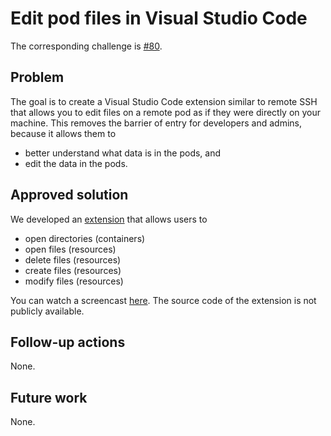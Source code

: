 # Edit pod files in Visual Studio Code

The corresponding challenge is [#80](https://github.com/SolidLabResearch/Challenges/issues/80).

## Problem
The goal is to create a Visual Studio Code extension similar to remote SSH that 
allows you to edit files on a remote pod as if they were directly on your machine. 
This removes the barrier of entry for developers and admins, 
because it allows them to 

- better understand what data is in the pods, and  
- edit the data in the pods.

## Approved solution

We developed an [extension](https://marketplace.visualstudio.com/items?itemName=jeswr.solidfs)
that allows users to 

* open directories (containers)
* open files (resources)
* delete files (resources)
* create files (resources)
* modify files (resources)

You can watch a screencast [here](https://cloud.ilabt.imec.be/index.php/s/Ty2pNyqtmDn5Qsk).
The source code of the extension is not publicly available.

## Follow-up actions

None.

## Future work

None.